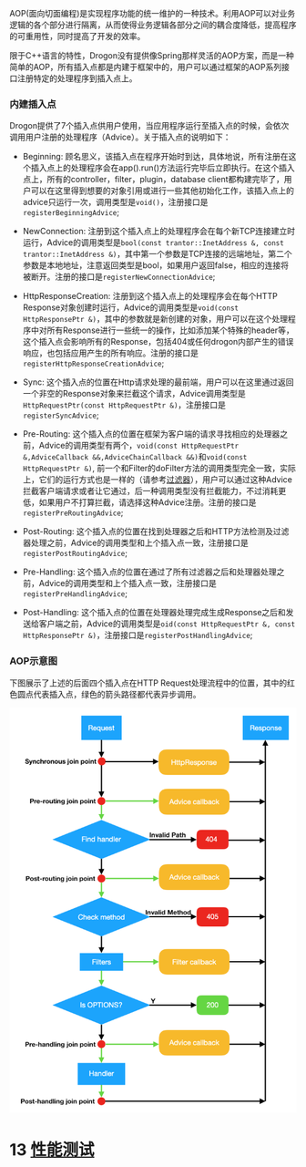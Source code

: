 AOP(面向切面编程)是实现程序功能的统一维护的一种技术。利用AOP可以对业务逻辑的各个部分进行隔离，从而使得业务逻辑各部分之间的耦合度降低，提高程序的可重用性，同时提高了开发的效率。

限于C++语言的特性，Drogon没有提供像Spring那样灵活的AOP方案，而是一种简单的AOP，所有插入点都是内建于框架中的，用户可以通过框架的AOP系列接口注册特定的处理程序到插入点上。

### 内建插入点

Drogon提供了7个插入点供用户使用，当应用程序运行至插入点的时候，会依次调用用户注册的处理程序（Advice）。关于插入点的说明如下：

* Beginning: 顾名思义，该插入点在程序开始时到达，具体地说，所有注册在这个插入点上的处理程序会在app().run()方法运行完毕后立即执行。在这个插入点上，所有的controller，filter，plugin，database client都构建完毕了，用户可以在这里得到想要的对象引用或进行一些其他初始化工作，该插入点上的advice只运行一次，调用类型是`void()`，注册接口是`registerBeginningAdvice`;
  
* NewConnection: 注册到这个插入点上的处理程序会在每个新TCP连接建立时运行，Advice的调用类型是`bool(const trantor::InetAddress &, const trantor::InetAddress &)`，其中第一个参数是TCP连接的远端地址，第二个参数是本地地址，注意返回类型是bool，如果用户返回false，相应的连接将被断开。注册的接口是`registerNewConnectionAdvice`;

* HttpResponseCreation: 注册到这个插入点上的处理程序会在每个HTTP Response对象创建时运行，Advice的调用类型是`void(const HttpResponsePtr &)`，其中的参数就是新创建的对象，用户可以在这个处理程序中对所有Response进行一些统一的操作，比如添加某个特殊的header等，这个插入点会影响所有的Response，包括404或任何drogon内部产生的错误响应，也包括应用产生的所有响应。注册的接口是`registerHttpResponseCreationAdvice`;

* Sync: 这个插入点的位置在Http请求处理的最前端，用户可以在这里通过返回一个非空的Response对象来拦截这个请求，Advice调用类型是`HttpRequestPtr(const HttpRequestPtr &)`，注册接口是`registerSyncAdvice`; 
  
* Pre-Routing: 这个插入点的位置在框架为客户端的请求寻找相应的处理器之前，Advice的调用类型有两个，`void(const HttpRequestPtr &,AdviceCallback &&,AdviceChainCallback &&)`和`void(const HttpRequestPtr &)`, 前一个和Filter的doFilter方法的调用类型完全一致，实际上，它们的运行方式也是一样的（请参考[过滤器](CHN-05-过滤器)），用户可以通过这种Advice拦截客户端请求或者让它通过，后一种调用类型没有拦截能力，不过消耗更低，如果用户不打算拦截，请选择这种Advice注册。注册的接口是`registerPreRoutingAdvice`;
  
* Post-Routing: 这个插入点的位置在找到处理器之后和HTTP方法检测及过滤器处理之前，Advice的调用类型和上个插入点一致，注册接口是`registerPostRoutingAdvice`;
  
* Pre-Handling: 这个插入点的位置在通过了所有过滤器之后和处理器处理之前，Advice的调用类型和上个插入点一致，注册接口是`registerPreHandlingAdvice`;
  
* Post-Handling: 这个插入点的位置在处理器处理完成生成Response之后和发送给客户端之前，Advice的调用类型是`oid(const HttpRequestPtr &, const HttpResponsePtr &)`，注册接口是`registerPostHandlingAdvice`;

### AOP示意图

下图展示了上述的后面四个插入点在HTTP Request处理流程中的位置，其中的红色圆点代表插入点，绿色的箭头路径都代表异步调用。

![](images/AOP.png)

# 13 [性能测试](CHN-13-性能测试)